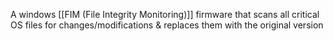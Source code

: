 A windows [[FIM (File Integrity Monitoring)]] firmware that scans all critical OS files for changes/modifications & replaces them with the original version